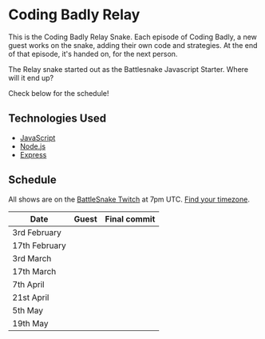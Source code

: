 # Coding Badly Relay

This is the Coding Badly Relay Snake. Each episode of Coding Badly, a new guest works on the snake, adding their own code and strategies. At the end of that episode, it's handed on, for the next person.

The Relay snake started out as the Battlesnake Javascript Starter. Where will it end up?

Check below for the schedule!

## Technologies Used

- [JavaScript](https://www.javascript.com/)
- [Node.js](https://nodejs.dev/)
- [Express](https://expressjs.com/)

## Schedule

All shows are on the [BattleSnake Twitch](https://battlesnake.tv) at 7pm UTC. [Find your timezone](https://everytimezone.com/convert/utc/7pm).

| Date          | Guest | Final commit |
| ------------- | ----- | ------------ |
| 3rd February  |       |              |
| 17th February |       |              |
| 3rd March     |       |              |
| 17th March    |       |              |
| 7th April     |       |              |
| 21st April    |       |              |
| 5th May       |       |              |
| 19th May      |       |              |
